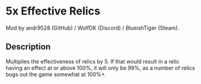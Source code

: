 # 5x Effective Relics

Mod by andr9528 (GitHub) / WolfDK (Discord) / BlueishTiger (Steam).

## Description

Multiplies the effectiveness of relics by 5.
If that would result in a relic having an effect at or above 100%, it will only be 99%, as a number of relics bugs out the game somewhat at 100%+.
